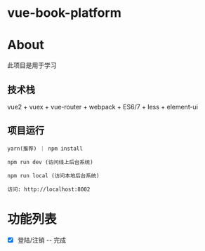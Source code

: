 # vue-book-platform


# About

此项目是用于学习

## 技术栈

vue2 + vuex + vue-router + webpack + ES6/7 + less + element-ui


## 项目运行


```
yarn(推荐) ｜ npm install

npm run dev (访问线上后台系统)

npm run local (访问本地后台系统)

访问: http://localhost:8002

```

# 功能列表

- [x] 登陆/注销 -- 完成

